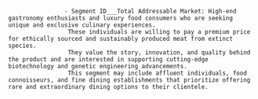 					- Segment ID___Total Addressable Market: High-end gastronomy enthusiasts and luxury food consumers who are seeking unique and exclusive culinary experiences.
					 These individuals are willing to pay a premium price for ethically sourced and sustainably produced meat from extinct species.
					 They value the story, innovation, and quality behind the product and are interested in supporting cutting-edge biotechnology and genetic engineering advancements.
					 This segment may include affluent individuals, food connoisseurs, and fine dining establishments that prioritize offering rare and extraordinary dining options to their clientele.












